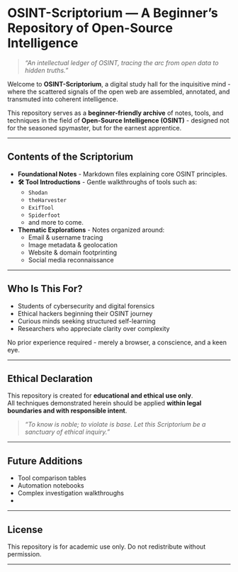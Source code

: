 # OSINT-Scriptorium — A Beginner’s Repository of Open-Source Intelligence

> *“An intellectual ledger of OSINT, tracing the arc from open data to hidden truths.”*

Welcome to **OSINT-Scriptorium**, a digital study hall for the inquisitive mind - where the scattered signals of the open web are assembled, annotated, and transmuted into coherent intelligence.

This repository serves as a **beginner-friendly archive** of notes, tools, and techniques in the field of **Open-Source Intelligence (OSINT)** - designed not for the seasoned spymaster, but for the earnest apprentice.

---

## Contents of the Scriptorium

- **Foundational Notes** - Markdown files explaining core OSINT principles.
- **🛠️ Tool Introductions** - Gentle walkthroughs of tools such as:
  - `Shodan`
  - `theHarvester`
  - `ExifTool`
  - `Spiderfoot`
  - and more to come.
- **Thematic Explorations** - Notes organized around:
  - Email & username tracing  
  - Image metadata & geolocation  
  - Website & domain footprinting  
  - Social media reconnaissance

---

## Who Is This For?

- Students of cybersecurity and digital forensics  
- Ethical hackers beginning their OSINT journey  
- Curious minds seeking structured self-learning  
- Researchers who appreciate clarity over complexity

No prior experience required - merely a browser, a conscience, and a keen eye.

---


## Ethical Declaration

This repository is created for **educational and ethical use only**.  
All techniques demonstrated herein should be applied **within legal boundaries and with responsible intent**.

> *“To know is noble; to violate is base. Let this Scriptorium be a sanctuary of ethical inquiry.”*

---

## Future Additions

- Tool comparison tables  
- Automation notebooks  
- Complex investigation walkthroughs  
- 

---

## License

This repository is for academic use only. Do not redistribute without permission.

---

